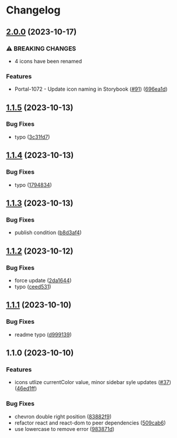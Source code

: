 # Changelog

## [2.0.0](https://github.com/CDCgov/cdc-react/compare/cdc-react-icons-v1.1.5...cdc-react-icons-v2.0.0) (2023-10-17)


### ⚠ BREAKING CHANGES

* 4 icons have been renamed

### Features

* Portal-1072 - Update icon naming in Storybook ([#91](https://github.com/CDCgov/cdc-react/issues/91)) ([696ea1d](https://github.com/CDCgov/cdc-react/commit/696ea1dda52711e784f37b3230326e729bc38259))

## [1.1.5](https://github.com/CDCgov/cdc-react/compare/cdc-react-icons-v1.1.4...cdc-react-icons-v1.1.5) (2023-10-13)


### Bug Fixes

* typo ([3c31fd7](https://github.com/CDCgov/cdc-react/commit/3c31fd77796e94030dfe188c1cb18a7955f9db49))

## [1.1.4](https://github.com/CDCgov/cdc-react/compare/cdc-react-icons-v1.1.3...cdc-react-icons-v1.1.4) (2023-10-13)


### Bug Fixes

* typo ([1794834](https://github.com/CDCgov/cdc-react/commit/1794834f3443dddfca521ca0b154524ffb632b66))

## [1.1.3](https://github.com/CDCgov/cdc-react/compare/cdc-react-icons-v1.1.2...cdc-react-icons-v1.1.3) (2023-10-13)


### Bug Fixes

* publish condition ([b8d3af4](https://github.com/CDCgov/cdc-react/commit/b8d3af4235ac60a526b6da42378bbdc1c753aa10))

## [1.1.2](https://github.com/CDCgov/cdc-react/compare/cdc-react-icons-v1.1.1...cdc-react-icons-v1.1.2) (2023-10-12)


### Bug Fixes

* force update ([2da1644](https://github.com/CDCgov/cdc-react/commit/2da16443e45772316e8c20e054fe460feeb373a7))
* typo ([ceed531](https://github.com/CDCgov/cdc-react/commit/ceed5314ed47fa75f6cbd96b0a7756e41d978c57))

## [1.1.1](https://github.com/CDCgov/cdc-react/compare/cdc-react-icons-v1.1.0...cdc-react-icons-v1.1.1) (2023-10-10)


### Bug Fixes

* readme typo ([d999139](https://github.com/CDCgov/cdc-react/commit/d99913985876af865e52c20ce632cb436a80e650))

## 1.1.0 (2023-10-10)


### Features

* icons utlize currentColor value, minor sidebar syle updates ([#37](https://github.com/CDCgov/cdc-react/issues/37)) ([46ed1ff](https://github.com/CDCgov/cdc-react/commit/46ed1ff2e8f96af6b0eafe0fb4919db3c0850497))


### Bug Fixes

* chevron double right position ([83882f9](https://github.com/CDCgov/cdc-react/commit/83882f91dd676836cefcfd00ba0eaf4e11dd0b78))
* refactor react and react-dom to peer dependencies ([509cab6](https://github.com/CDCgov/cdc-react/commit/509cab63f957cbf7081140494f47e4ef45fb0759))
* use lowercase to remove error ([983871d](https://github.com/CDCgov/cdc-react/commit/983871dd722fa69514c8f98fe55021d89d08aa3e))
